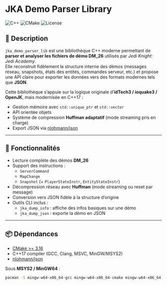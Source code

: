 # JKA Demo Parser Library

![C++](https://img.shields.io/badge/language-C++17-blue.svg)
![CMake](https://img.shields.io/badge/build-CMake-green.svg)
![License](https://img.shields.io/badge/license-GPLv2-orange.svg)

## 📖 Description

`jka_demo_parser_lib` est une bibliothèque C++ moderne permettant de **parser et analyser les fichiers de démo DM_26** utilisés par *Jedi Knight: Jedi Academy*.  
Elle reconstruit fidèlement la structure interne des démos (messages réseau, snapshots, états des entités, commandes serveur, etc.) et propose une API claire pour exporter les données vers des formats modernes tels que **JSON**.

Cette bibliothèque s’appuie sur la logique originale d’**idTech3 / ioquake3 / OpenJK**, mais modernisée en C++17 :
- Gestion mémoire avec `std::unique_ptr` et `std::vector`
- API orientée objets
- Système de compression **Huffman adaptatif** (mode streaming pris en charge)
- Export JSON via [nlohmann/json](https://github.com/nlohmann/json)

---

## 🚀 Fonctionnalités

- Lecture complète des démos **DM_26**
- Support des instructions :  
  - `ServerCommand`  
  - `MapChange`  
  - `Snapshot` (+ `PlayerStateInstr`, `EntityStateInstr`)  
- Décompression réseau avec **Huffman** (mode streaming ou reset par message)
- Conversion vers JSON fidèle à la structure d’origine
- Outils CLI inclus :  
  - `jka_dump_info` : affiche des infos basiques sur une démo  
  - `jka_dump_json` : exporte la démo en JSON  

---

## 📦 Dépendances

- [CMake >= 3.16](https://cmake.org/)  
- C++17 compiler (GCC, Clang, MSVC, MinGW/MSYS2)  
- [nlohmann/json](https://github.com/nlohmann/json)  

Sous **MSYS2 / MinGW64** :  

```bash
pacman -S mingw-w64-x86_64-gcc mingw-w64-x86_64-cmake mingw-w64-x86_64-ninja mingw-w64-x86_64-nlohmann-json

